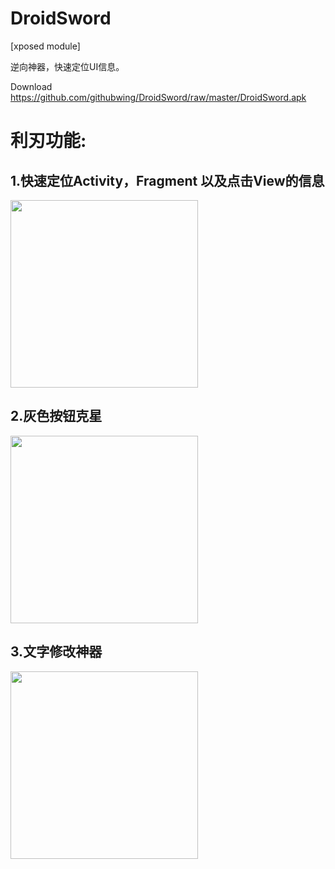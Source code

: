 # DroidSword
[xposed module]

逆向神器，快速定位UI信息。

Download 
https://github.com/githubwing/DroidSword/raw/master/DroidSword.apk

# 利刃功能:

## 1.快速定位Activity，Fragment 以及点击View的信息

<img src="https://github.com/githubwing/DroidSword/raw/master/img/pic.png" width=300/>

## 2.灰色按钮克星

<img src="https://github.com/githubwing/DroidSword/raw/master/img/pic2.gif" width=300/>

## 3.文字修改神器

<img src="https://github.com/githubwing/DroidSword/raw/master/img/pic3.gif" width=300/>

